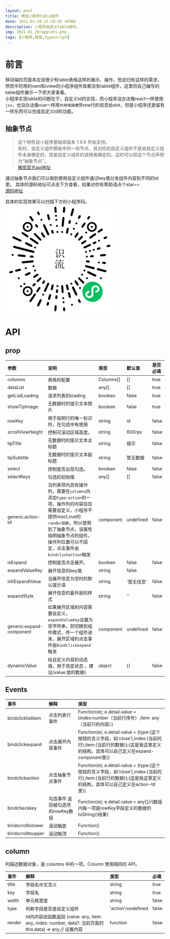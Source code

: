 ```yaml
---
layout: post
title: 微信小程序table组件
date: 2021-01-20 11:10:30 +0300
description: 小程序自定义table组件。
img: 2021-01-20/applets.png 
tags: [小程序,微信,typescript]
---
```




# 前言
移动端的页面本应该很少有table表格这样的展示、操作，但总归有这样的需求，然而平时用的vant和iview的小程序组件库都没有table组件，这里将自己编写的table组件展示一下供大家查看。  
小程序实现table的问题在于，自定义td的实现，而小程序没办法像react一样使用`jsx`，也没办法像vue一样用`作用域插槽`传row行的信息给slot，但是小程序还是留有一样东西可以完成自定义td的功能。  

## 抽象节点  
>这个特性自小程序基础库版本 1.9.6 开始支持。  
>有时，自定义组件模板中的一些节点，其对应的自定义组件不是由自定义组件本身确定的，而是自定义组件的调用者确定的。这时可以把这个节点声明为“抽象节点”。  
>[微信官方api地址](https://developers.weixin.qq.com/miniprogram/dev/framework/custom-component/generics.html)  

通过抽象节点我们可以做到使用自定义组件通过key值分发组件内容到不同的td里。
具体的源码地址可点击下方查看，如果对你有帮助请点个star~~  
[源码地址](https://github.com/kawaiiz/table_component)  

具体的实现效果可以扫描下方的小程序码。  
![小程序码](../assets/img/2021-01-20/applets_qr.jpg "小程序码")
# API
## prop
| 参数 | 说明 | 类型 | 默认值 | 是否必填 |  
|:-----|:-----|:-----|:-----|:-----|
|columns|	表格的配置	| Columns[] | [] | true |  
|dataList|	数据	| any[] | [] |	true |  
|getListLoading|	请求列表的loading 	| boolean | false| true |  
|showTipImage|	无数据时的提示文本图片	| boolean | false| true |  
|rowKey|	用于指明行的唯一标识符，在勾选中有使用	| string | id | false |  
|scrollViewHeight|控制可滚动区域高度。|string| 600rpx|false |  
|tipTitle|	无数据时的提示文本主标题   | string | 提示 | false |  
|tipSubtitle|	无数据时的提示文本副标题 	| string |  暂无数据| false |  
|select|	控制是否出现勾选。 	| boolean | false| false |  
|selectKeys|	勾选的初始值 	| any[] | []| false |  
|generic:action-td|	当列表项内具有操作列，需要在`columns`内添加`type:action`的一项，操作列的内容往往需要自定义，小程序不提供react,vue的`rander函数`，所以使用到了抽象节点，该属性指明抽象节点的组件。操作列位置可以不固定，点击事件由`bindclickaction`触发	| component |undefined | false |  
|isExpand|	控制是否点击展开。 	| boolean | false|false |  
|expandValueKey|	展开信息的key值 	| string | false |  
|initExpandValue|	当展开信息为空时的默认提示语 	| string | '暂无信息' |false |  
|expandStyle|	 展开信息的最外层的样式	| string | ''|false |  
|generic:expand-component| 如果展开区域的内容需要自定义，`expandValueKey`设置为空字符串，则切换到组件模式，传一个组件进来，展开区域的点击事件由`bindclickexpand`触发	| component | undefined |false |  
|dynamicValue|	给自定义内容的动态值，用于改变状态 ，建议{value:放的数据}	| object | {} |false |  

## Events 
| 事件 | 解释 | 类型 |  
|:-----|:-----|:-----|
|bindclicklistitem| 点击列表行事件  |Function(e);  e.detail.value = {index:number（当前行序号）,item: any（当前行的内容）}|  
|bindclickexpand| 点击展开内容事件  |Function(e); e.detail.value = {type:(这个按钮的含义字段，如‘close’),index:(当前的行),item:(当前行的数据)};(这是我这里定义的结构，具体可以自己定义在expand-component里)}|  
|bindclickaction| 点击抽象节点事件 |Function(e); e.detail.value = {type:(这个按钮的含义字段，如‘close’),index:(当前的行),item:(当前行的数据)};(这是我这里定义的结构，具体可以自己定义在action-td里)}|  
|bindcheckkey| 勾选事件 返回被勾选项的rowKey数组 |Function(e); e.detail.value = any[]//(数组内每一项是rowKey字段定义的数据的toString()结果)|  
|bindscrolltolower| 滚动触底 | Function() |  
|bindscrolltoupper| 滚动触顶 | Function() |
  
## column  
列描述数据对象，是 columns 中的一项，Column 使用相同的 API。

| 事件 | 解释 | 类型 | 必填 |  
|:-----|:-----|:-----|:-----|
|title|字段名中文含义|string| true|
|key|字段名|string| true|
|width|单元格宽度|string| false|
|type|判断字段是否是自定义组件|'action'/undefined | false|
|render|td内内容由函数返回 (value: any, item: any, index: number, data?: 当前页面的this.data) => any,// 设置内容|function| false|